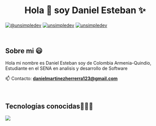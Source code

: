 <h1 align="center">Hola 👋 soy Daniel Esteban ✨ </h1> 

<p align="left">
  <a href="https://www.youtube.com/@RedThz" target="blank"><img align="center" src="https://img.shields.io/badge/YouTube-FF0000?style=for-the-badge&logo=youtube&logoColor=white" alt="@unsimpledev"  /></a>
<a href="https://linkedin.com/in/daniel-esteban-martinez-herrera-063199284/" target="blank"><img align="center" src="https://img.shields.io/badge/LinkedIn-0077B5?style=for-the-badge&logo=linkedin&logoColor=white" alt="unsimpledev"/></a>
<a href="https://www.facebook.com/profile.php?id=100088377152868" target="blank"><img align="center" src="https://img.shields.io/badge/Facebook-1877F2?style=for-the-badge&logo=facebook&logoColor=white" alt="unsimpledev"  /></a>
  </p>
<br>
<h2>Sobre mi 😃</h2>
<!--Intro start-->

<p align="left">
Hola mi nombre es Daniel Esteban soy de Colombia Armenia-Quindio, Estudiante en el SENA en analisis y desarrollo de Software

📫 Contacto: **danielmartinezherrerra123@gmail.com**
<!--Intro end-->
  </p>
<br>

<h2 >Tecnologías conocidas👨🏻‍💻</h2>
<!--tech stack icons-->
<p align="left">
  <a href="https://skillicons.dev">
    <img src="https://skillicons.dev/icons?i=js,nodejs,mysql,react,tailwind,jquery,html,css,git,github,vscode&perline=12" />
  </a>
</p>
<br>
<!-------------------------->
